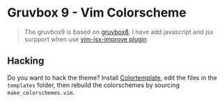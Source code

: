 # Gruvbox 9 - Vim Colorscheme
> The gruvbox9 is based on [gruvbox8](https://github.com/lifepillar/vim-gruvbox8), I have add javascript and jsx surpport when use [vim-jsx-improve plugin](https://github.com/neoclide/vim-jsx-improve/pull/47)

## Hacking

Do you want to hack the theme? Install
[Colortemplate](https://github.com/lifepillar/vim-colortemplate), edit the
files in the `templates` folder, then rebuild the colorschemes by sourcing
`make_colorschemes.vim`.

